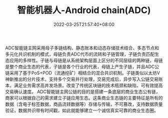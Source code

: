 ﻿---
weight: 
title: "智能机器人-Android chain(ADC)"
description: "ADC智能链主网采用母子多链结构、静态账本和动态存储技术结合、多态节点和多元化共识机制的模式，母链负责ADC代币的流转和子链管理，子链负责匹配生态应用的多样性"
date: 2022-03-25T21:57:40+08:00
lastmod: 2022-03-25T16:45:40+08:00
draft: false
authors: ["Metabd"]
featuredImage: "zhinengjiqiren-android-chainadc.webp"
link: ""
tags: ["数字代币","智能机器人-Android chain(ADC)"]
categories: ["navigation"]
navigation: ["数字代币"]
lightgallery: true
toc: true
pinned: false
recommend: false
recommend1: false
---
ADC智能链主网采用母子多链结构、静态账本和动态存储技术结合、多态节点和多元化共识机制的模式，母链负责ADC代币的流转和子链管理，子链负责匹配生态应用的多样性。子链与母链是从系统架构层面上区分的不同层级的两种链，母链是整个商业生态的代表，子链是各个行业的代表，母链上产生子链，并且ADC公链采用了基于PoS+POD（流通挖矿）相结合的混合共识机制。子链类似以太坊V神新推出的分片技术，支持多个交易并行处理，交易完成后，异步写入公链交易账本，满足业务需求高并发场景。改变了传统区块链的技术瓶颈和缺陷，可有效提高交易确认速度。
ADC智能链主网公链的目的是搭建一条底层的商业生态公有链，商家可以根据自己的需求建立子链应用生态。这条商业生态链的主要特征是所有的数据（含电子标签数据，商品流转数据等）存储与传输，不可篡改，支持数据质量验证，数据共识带有时间戳，如此就能够建立一个诚信真实可靠的商业生态圈。
